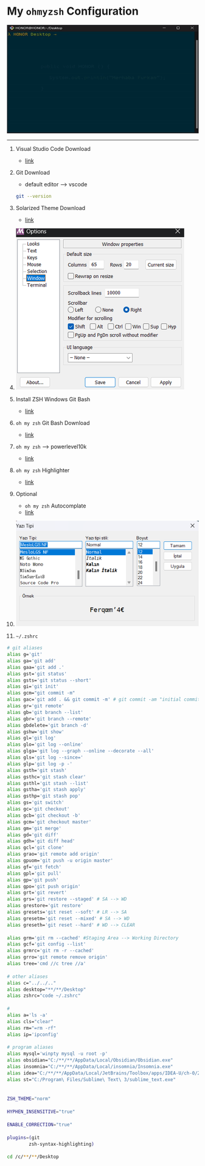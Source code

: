 # My `ohmyzsh` Configuration

![ohmyzsh](/images/ohmyzsh.gif)

---

1. Visual Studio Code Download
   - [link](https://code.visualstudio.com/download)
2. Git Download
   - default editor --> vscode
   ```zsh
   git --version
   ```
3. Solarized Theme Download
   - [link](https://github.com/speedpacer/gitbash_solarized)
4. ![options](./images/GitBashSize.png)
5. Install ZSH Windows Git Bash
   - [link](https://gist.github.com/fworks/af4c896c9de47d827d4caa6fd7154b6b)
6. `oh my zsh` Git Bash Download
   - [link](https://gist.github.com/fworks/af4c896c9de47d827d4caa6fd7154b6b)
7. `oh my zsh` --> powerlevel10k
   - [link](https://github.com/romkatv/powerlevel10k)
8. `oh my zsh` Highlighter
   - [link](https://github.com/zsh-users/zsh-syntax-highlighting/blob/master/INSTALL.md)
9. Optional

   - `oh my zsh` Autocomplate
   - [link](https://gist.github.com/n1snt/454b879b8f0b7995740ae04c5fb5b7df)

10. ![font](./images/GitBashFont.png)
11. `~/.zshrc`

```sh
# git aliases
alias g='git'
alias ga='git add'
alias gaa='git add .'
alias gst='git status'
alias gsts='git status --short'
alias gi='git init'
alias gcm="git commit -m"
alias gac='git add . && git commit -m' # git commit -am "initial commit"
alias gr='git remote'
alias gb='git branch --list'
alias gbr='git branch --remote'
alias gbdelete='git branch -d'
alias gshw='git show'
alias gl='git log'
alias glo='git log --online'
alias glga='git log --graph --online --decorate --all'
alias gls='git log --since='
alias glp='git log -p -'
alias gsth='git stash'
alias gsthc='git stash clear'
alias gsthl='git stash --list'
alias gstha='git stash apply'
alias gsthp='git stash pop'
alias gs='git switch'
alias gc='git checkout'
alias gcb='git checkout -b'
alias gcm='git checkout master'
alias gm='git merge'
alias gd='git diff'
alias gdh='git diff head'
alias gcl='git clone'
alias grao='git remote add origin'
alias gpuom='git push -u origin master'
alias gf='git fetch'
alias gpl='git pull'
alias gp='git push'
alias gpo='git push origin'
alias grt='git revert'
alias grs='git restore --staged' # SA --> WD
alias grestore='git restore'
alias gresets='git reset --soft' # LR --> SA
alias gresetm='git reset --mixed' # SA --> WD
alias greseth='git reset --hard' # WD --> CLEAR

alias grm='git rm --cached' #Staging Area --> Working Directory
alias gcf='git config --list'
alias grmrc='git rm -r --cached'
alias grro='git remote remove origin'
alias tree='cmd //c tree //a'

# other aliases
alias c="../../.."
alias desktop="**/**/Desktop"
alias zshrc="code ~/.zshrc"

#
alias a='ls -a'
alias cls="clear"
alias rm="=rm -rf"
alias ip='ipconfig'

# program aliases
alias mysql='winpty mysql -u root -p'
alias obsidian="C:/**/**/AppData/Local/Obsidian/Obsidian.exe"
alias insomnia="C:/**/**/AppData/Local/insomnia/Insomnia.exe"
alias idea="C:/**/**/AppData/Local/JetBrains/Toolbox/apps/IDEA-U/ch-0/223.8617.56/bin/idea64.exe"
alias st="C:/Program\ Files/Sublime\ Text\ 3/sublime_text.exe"


ZSH_THEME="norm"

HYPHEN_INSENSITIVE="true"

ENABLE_CORRECTION="true"

plugins=(git
        zsh-syntax-highlighting)

cd /c/**/**/Desktop
```
